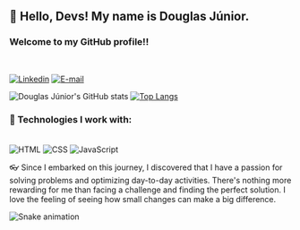 ## 👋 Hello, Devs! My name is Douglas Júnior.
### Welcome to my GitHub profile!!
<br/>

[![Linkedin](https://img.shields.io/badge/LinkedIn-0077B5?style=for-the-badge&logo=linkedin&logoColor=white)](https://www.linkedin.com/in/douglas-aguiar-da-silva-júnior-05964b2aa/)
[![E-mail](https://img.shields.io/badge/Microsoft_Outlook-0078D4?style=for-the-badge&logo=microsoft-outlook&logoColor=white)]()

![Douglas Júnior's GitHub stats](https://github-readme-stats.vercel.app/api?username=Doug-Junior&show_icons=true&theme=cobalt2)
[![Top Langs](https://github-readme-stats.vercel.app/api/top-langs/?username=Doug-Junior&layout=donut&theme=cobalt2)](https://github.com/anuraghazra/github-readme-stats)

### 🧰 Technologies I work with:
<div style = "display: inline-block"><br/>
  <img align = "center" alt = "HTML" src = "https://img.shields.io/badge/HTML5-E34F26?style=for-the-badge&logo=html5&logoColor=white"/>
  <img align = "center" alt = "CSS" src = "https://img.shields.io/badge/CSS3-1572B6?style=for-the-badge&logo=css3&logoColor=white"/>
  <img align = "center" alt = "JavaScript" src = "https://img.shields.io/badge/JavaScript-F7DF1E?style=for-the-badge&logo=javascript&logoColor=black"/>
</div><br/>

👓 Since I embarked on this journey, I discovered that I have a passion for solving problems and optimizing day-to-day activities. There's nothing more rewarding for me than facing a challenge and finding the perfect solution. I love the feeling of seeing how small changes can make a big difference.

<img source = "https://raw.githubusercontent.com/Doug-Junior/Doug-Junior/output/snake.svg" alt = "Snake animation"/>
